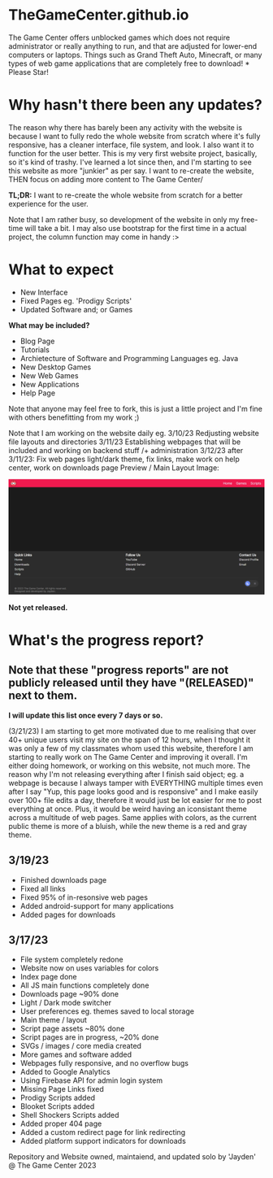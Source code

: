# TheGameCenter.github.io
 The Game Center offers unblocked games which does not require administrator or really anything to run, and that are adjusted for lower-end computers or laptops. Things such as Grand Theft Auto, Minecraft, or many types of web game applications that are completely free to download! * Please Star!  
 
 # Why hasn't there been any updates?

The reason why there has barely been any activity with the website is because I want to fully redo the whole website from scratch where it's fully responsive, has a cleaner interface, file system, and look. I also want it to function for the user better. This is my very first website project, basically, so it's kind of trashy. I've learned a lot since then, and I'm starting to see this website as more "junkier" as per say. I want to re-create the website, THEN focus on adding more content to The Game Center/

**TL;DR:** I want to re-create the whole website from scratch for a better experience for the user.

Note that I am rather busy, so development of the website in only my free-time will take a bit. I may also use bootstrap for the first time in a actual project, the column function may come in handy :>

# What to expect

- New Interface
- Fixed Pages eg. 'Prodigy Scripts'
- Updated Software and; or Games

**What may be included?**

- Blog Page
- Tutorials
- Archietecture of Software and Programming Languages eg. Java 
- New Desktop Games
- New Web Games
- New Applications
- Help Page

Note that anyone may feel free to fork, this is just a little project and I'm fine with others benefitting from my work ;)

Note that I am working on the website daily eg.
3/10/23 Redjusting website file layouts and directories
3/11/23 Establishing webpages that will be included and working on backend stuff /+ administration
3/12/23 after 3/11/23: Fix web pages light/dark theme, fix links, make work on help center, work on downloads page
Preview / Main Layout Image:

![](https://raw.githubusercontent.com/TheGameCenter/TheGameCenter.github.io/main/img/chrome_pozFXVT4Ed.png)

**Not yet released.**

# What's the progress report?
## Note that these "progress reports" are not publicly released until they have "(RELEASED)" next to them.
**I will update this list once every 7 days or so.**

(3/21/23)
I am starting to get more motivated due to me realising that over 40+ unique users visit my site on the span of 12 hours, when I thought it was only a few of my classmates whom used this website, therefore I am starting to really work on The Game Center and improving it overall. I'm either doing homework, or working on this website, not much more. The reason why I'm not releasing everything after I finish said object; eg. a webpage is because I always tamper with EVERYTHING multiple times even after I say "Yup, this page looks good and is responsive" and I make easily over 100+ file edits a day, therefore it would just be lot easier for me to post everything at once. Plus, it would be weird having an iconsistant theme across a multitude of web pages. Same applies with colors, as the current public theme is more of a bluish, while the new theme is a red and gray theme.

## 3/19/23
- Finished downloads page
- Fixed all links
- Fixed 95% of in-resonsive web pages
- Added android-support for many applications
- Added pages for downloads

## 3/17/23
- File system completely redone
- Website now on uses variables for colors
- Index page done
- All JS main functions completely done
- Downloads page ~90% done
- Light / Dark mode switcher
- User preferences eg. themes saved to local storage
- Main theme / layout
- Script page assets ~80% done
- Script pages are in progress, ~20% done
- SVGs / images / core media created
- More games and software added
- Webpages fully responsive, and no overflow bugs
- Added to Google Analytics 
- Using Firebase API for admin login system
- Missing Page Links fixed 
- Prodigy Scripts added
- Blooket Scripts added
- Shell Shockers Scripts added
- Added proper 404 page
- Added a custom redirect page for link redirecting
- Added platform support indicators for downloads

Repository and Website owned, maintaiend, and updated solo by 'Jayden' @ The Game Center 2023
